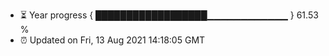 - ⏳ Year progress { ██████████████████▁▁▁▁▁▁▁▁▁▁▁▁ } 61.53 %
- ⏰ Updated on Fri, 13 Aug 2021 14:18:05 GMT

